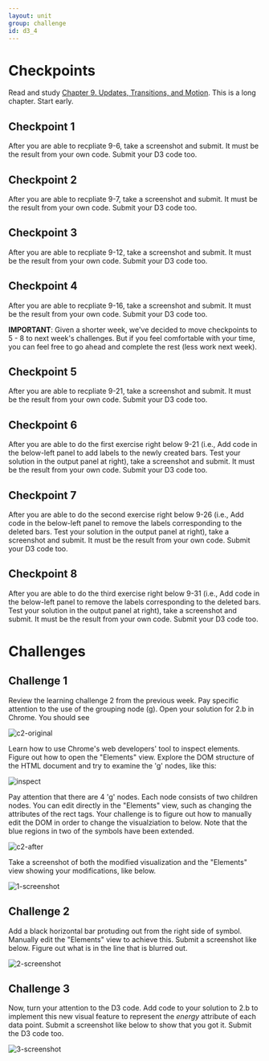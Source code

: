 ```yaml
---
layout: unit
group: challenge
id: d3_4
---
```


# Checkpoints

Read and study [Chapter 9. Updates, Transitions, and Motion](http://chimera.labs.oreilly.com/books/1230000000345/ch09.html). This is a long chapter. Start early.

## Checkpoint 1

After you are able to recpliate 9-6, take a screenshot and submit. It must be the result from your own code. Submit your D3 code too.

## Checkpoint 2

After you are able to recpliate 9-7, take a screenshot and submit. It must be the result from your own code. Submit your D3 code too.

## Checkpoint 3

After you are able to recpliate 9-12, take a screenshot and submit. It must be the result from your own code. Submit your D3 code too.

## Checkpoint 4

After you are able to recpliate 9-16, take a screenshot and submit. It must be the result from your own code. Submit your D3 code too.


__IMPORTANT__: Given a shorter week, we've decided to move checkpoints to 5 - 8 to next week's challenges. But if you feel comfortable with your time, you can feel free to go ahead and complete the rest (less work next week).

## Checkpoint 5

After you are able to recpliate 9-21, take a screenshot and submit. It must be the result from your own code. Submit your D3 code too.

## Checkpoint 6

After you are able to do the first exercise right below 9-21 (i.e., Add code in the below-left panel to add labels to the newly created bars. Test your solution in the output panel at right), take a screenshot and submit. It must be the result from your own code. Submit your D3 code too.

## Checkpoint 7 

After you are able to do the second exercise right below 9-26 (i.e., Add code in the below-left panel to remove the labels corresponding to the deleted bars. Test your solution in the output panel at right), take a screenshot and submit. It must be the result from your own code. Submit your D3 code too.


## Checkpoint 8

After you are able to do the third exercise right below 9-31 (i.e., Add code in the below-left panel to remove the labels corresponding to the deleted bars. Test your solution in the output panel at right), take a screenshot and submit. It must be the result from your own code. Submit your D3 code too.

# Challenges

## Challenge 1

Review the learning challenge 2 from the previous week. Pay specific attention to the use of the grouping node (g). Open your solution for 2.b in Chrome. You should see 

![c2-original](c2-original.png)

Learn how to use Chrome's web developers' tool to inspect elements. Figure out how to open the "Elements" view. Explore the DOM structure of the HTML document and try to examine the 'g' nodes, like this:

![inspect](inspect.png)

Pay attention that there are 4 'g' nodes. Each node consists of two children nodes. You can edit directly in the "Elements" view, such as changing the attributes of the rect tags. Your challenge is to figure out how to manually edit the DOM in order to change the visualziation to below. Note that the blue regions in two of the symbols have been extended.

![c2-after](c2-after.png)

Take a screenshot of both the modified visualization and the "Elements" view showing your modifications, like below.

![1-screenshot](1-screenshot.png)

## Challenge 2

Add a black horizontal bar protuding out from the right side of symbol. Manually edit the "Elements" view to achieve this. Submit a screenshot like below. Figure out what is in the line that is blurred out.

![2-screenshot](2-screenshot.png)

## Challenge 3

Now, turn your attention to the D3 code. Add code to your solution to 2.b to implement this new visual feature to represent the _energy_ attribute of each data point. Submit a screenshot like below to show that you got it. Submit the D3 code too.

![3-screenshot](3-screenshot.png)